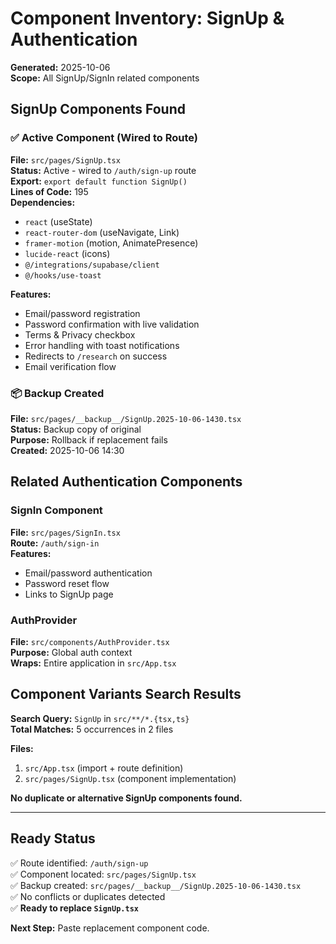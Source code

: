 # Component Inventory: SignUp & Authentication

**Generated:** 2025-10-06  
**Scope:** All SignUp/SignIn related components

## SignUp Components Found

### ✅ Active Component (Wired to Route)

**File:** `src/pages/SignUp.tsx`  
**Status:** Active - wired to `/auth/sign-up` route  
**Export:** `export default function SignUp()`  
**Lines of Code:** 195  
**Dependencies:**
- `react` (useState)
- `react-router-dom` (useNavigate, Link)
- `framer-motion` (motion, AnimatePresence)
- `lucide-react` (icons)
- `@/integrations/supabase/client`
- `@/hooks/use-toast`

**Features:**
- Email/password registration
- Password confirmation with live validation
- Terms & Privacy checkbox
- Error handling with toast notifications
- Redirects to `/research` on success
- Email verification flow

### 📦 Backup Created

**File:** `src/pages/__backup__/SignUp.2025-10-06-1430.tsx`  
**Status:** Backup copy of original  
**Purpose:** Rollback if replacement fails  
**Created:** 2025-10-06 14:30

## Related Authentication Components

### SignIn Component

**File:** `src/pages/SignIn.tsx`  
**Route:** `/auth/sign-in`  
**Features:**
- Email/password authentication
- Password reset flow
- Links to SignUp page

### AuthProvider

**File:** `src/components/AuthProvider.tsx`  
**Purpose:** Global auth context  
**Wraps:** Entire application in `src/App.tsx`

## Component Variants Search Results

**Search Query:** `SignUp` in `src/**/*.{tsx,ts}`  
**Total Matches:** 5 occurrences in 2 files

**Files:**
1. `src/App.tsx` (import + route definition)
2. `src/pages/SignUp.tsx` (component implementation)

**No duplicate or alternative SignUp components found.**

---

## Ready Status

✅ Route identified: `/auth/sign-up`  
✅ Component located: `src/pages/SignUp.tsx`  
✅ Backup created: `src/pages/__backup__/SignUp.2025-10-06-1430.tsx`  
✅ No conflicts or duplicates detected  
✅ **Ready to replace `SignUp.tsx`**

**Next Step:** Paste replacement component code.
